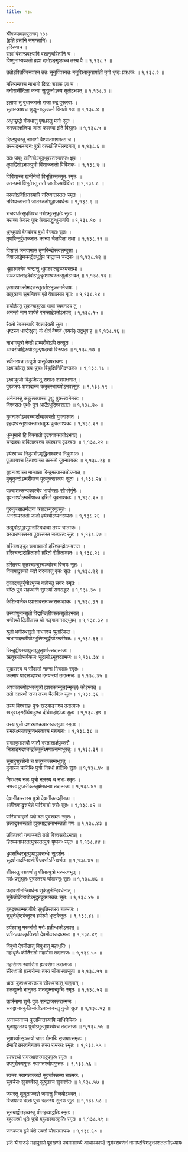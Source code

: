 ```yaml
---
title: १३८

---
```

श्रीगरुडमहापुराणम् १३८  
(इति व्रतानि समाप्तानि) ।  
हरिरुवाच ।  
राज्ञां वंशान्प्रवक्ष्यामि वंशानुचरितानि च ।  
विष्णुनाभ्यब्जतो ब्रह्मा दक्षोऽङ्गुष्ठाच्च तस्य वै ॥ १,१३८.१ ॥  
  
ततोऽपितर्विवस्वांश्च ततः सूनुर्विवस्वतः मनुरिक्ष्वाकुशर्याती नृगो धृष्टः प्रषध्रकः ॥ १,१३८.२ ॥  
  
नरिष्यन्तश्च नाभागो दिष्टः शशक एव च ।  
मनोरासीदिला कन्या सुद्युम्नोऽस्य सुतोऽभवत् ॥ १,१३८.३ ॥  
  
इलायां तु बुधाज्जातो राजा रुद्र पुरूरवाः ।  
सुतास्त्रयश्च सुद्युम्नादुत्कलो विनतो गयः ॥ १,१३८.४ ॥  
  
अभृच्छ्रद्रो गोवधात्तु पृषध्रस्तु मनोः सुतः ।  
करूषात्क्षत्त्रिया जाता कारूषा इति विश्रुताः ॥ १,१३८.५ ॥  
  
दिष्टपुत्रस्तु नाभागो वैश्यातामगमत्स च ।  
तस्माद्भलन्दनः पुत्रो वत्सप्रीतिर्भलन्दनात् ॥ १,१३८.६ ॥  
  
ततः पांशुः खनित्रोऽभूद्भूपस्तस्मात्ततः क्षुपः ।  
क्षुपाद्विंशोऽभवत्पुत्रो विंशाज्जातो विविंशकः ॥ १,१३८.७ ॥  
  
विविंशाच्च खनीनेत्रो विभूतिस्तत्सुतः स्मृतः ।  
करन्धमो विभूतेस्तु ततो जातोऽप्यविक्षितः ॥ १,१३८.८ ॥  
  
मरुत्तोऽविक्षितस्यापि नरिष्यन्तस्ततः स्मृतः ।  
नरिष्यन्तात्तमो जातस्ततोभूद्राजवर्धनः ॥ १,१३८.९ ॥  
  
राजवर्धात्सुधृतिश्च नरोऽभूत्सुधृतेः सुतः ।  
नराच्च केवलः पुत्रः केवलाद्धुन्धुमानपि ॥ १,१३८.१० ॥  
  
धुन्धुमतो वेगवांश्च बुधो वेगवतः सुतः ।  
तृणबिन्दुर्बुधाज्जातः कान्या चैलविला तथा ॥ १,१३८.११ ॥  
  
विशालं जनयामास तृणबिन्दोस्त्वलम्बुसा ।  
विशालाद्धेमचन्द्रोऽभूद्धेम चन्द्राच्च चन्द्रकः ॥ १,१३८.१२ ॥  
  
धूम्राश्वश्चैव चन्द्रात्तु धूम्राश्वात्सृञ्जयस्तथा ।  
सञ्जयात्सहदेवोऽभूत्कृशाश्वस्तत्सुतोऽभवत् ॥ १,१३८.१३ ॥  
  
कृशाश्वात्सोमदत्तस्तुततोऽभूज्जनमेजयः ।  
तत्पुत्रश्च सुमन्तिश्च एते वैशालका नृपाः ॥ १,१३८.१४ ॥  
  
शर्यातेस्तु सुकन्याबूत्सा भार्या च्यवनस्य तु ।  
अनन्तो नाम शार्यते रनन्ताद्रेवतोऽभवत् ॥ १,१३८.१५ ॥  
  
रैवतो रेवतस्यापि रैवताद्रेवती सुता ।  
धृष्टस्य धार्ष्टर्(त) कं क्षेत्रं वैष्णवं (श्यकं) तद्वभूव ह ॥ १,१३८.१६ ॥  
  
नाभागपुत्रो नेष्ठो ह्यम्बरीषोऽपि तत्सुतः ।  
अम्बरीषाद्विरूपोऽभूत्पृषदश्वो विरूपतः ॥ १,१३८.१७ ॥  
  
रथीनरश्च तत्पुत्रो वासुदेवपरायणः ।  
इक्ष्वाकोस्तु त्रयः पुत्राः विकुक्षिनिमिदण्डकाः ॥ १,१३८.१८ ॥  
  
इक्ष्वाकुजो विकुक्षिस्तु शशादः शशभक्षणात् ।  
पुरञ्जयः शशादाच्च ककुत्स्थाख्योऽभवत्सुतः ॥ १,१३८.१९ ॥  
  
अनेनास्तु ककुत्सथाच्च पृथुः पुत्रस्त्वनेनसः ।  
विश्वरातः पृथोः पुत्र आर्द्रेऽभूद्विश्वराततः ॥ १,१३८.२० ॥  
  
युवनाश्वोऽभवच्चार्द्राच्छावस्तो युवनाश्वतः ।  
बृहदश्वस्तुशावस्तात्तत्पुत्रः कुवलाश्वकः ॥ १,१३८.२१ ॥  
  
धुन्धुमारो हि विक्यातो दृढश्वश्चततोऽभवत् ।  
चन्द्राश्वः कपिलाश्वश्च हर्यश्वश्च दृढश्वतः ॥ १,१३८.२२ ॥  
  
हर्यश्वाच्च निकुम्बोऽभूद्धिताश्वश्च निकुम्भतः ।  
पूजाश्वश्च हिताश्वाच्च तत्सतो युवनाश्वकः ॥ १,१३८.२३ ॥  
  
युवनाश्वाच्च मान्धाता बिन्दुमत्यास्ततोऽभवत् ।  
मुचुकुन्दोऽम्बरीषश्च पुरुकुत्सस्त्रयः सुताः ॥ १,१३८.२४ ॥  
  
पञ्चाशत्कन्यकाश्चैव भार्यास्ताः सौभरेर्मुनेः ।  
युवनाश्वोऽम्बरीषाच्च हरितो युवनाश्वतः ॥ १,१३८.२५ ॥  
  
पुरुकुत्सान्नर्मदायां त्रसदस्युरबूत्सुतः ।  
अनरण्यस्ततो जातो हर्यश्वोऽप्यनरण्यतः ॥ १,१३८.२६ ॥  
  
तत्पुत्रोऽभूद्वसुमनास्त्रिधन्वा तस्य चात्मजः ।  
त्रय्यारुणस्तस्य पुत्रस्तस्त सत्यरतः सुतः ॥ १,१३८.२७ ॥  
  
यस्त्रिशङ्कुः समाख्यातो हरिश्चन्द्रोऽभवत्ततः ।  
हरिश्चन्द्राद्रोहिताश्वो हरितो रोहिताश्वतः ॥ १,१३८.२८ ॥  
  
हरितस्य सुतश्चञ्चुश्चञ्चोश्च विजयः सुतः ।  
विजयाद्रुरुको जज्ञे रुरुकात्तु वृकः सुतः ॥ १,१३८.२९ ॥  
  
वृकाद्बाहुर्नृपोऽभूच्च बाहोस्तु सगरः स्मृतः ।  
षष्टिः पुत्र सहस्राणि सुमत्यां सगराद्धर ॥ १,१३८.३० ॥  
  
केशिन्यामेक एवासावसमञ्जससञ्ज्ञकः ॥ १,१३८.३१ ॥  
  
तस्यांशुमान्सुतो विद्वान्दिलीपस्तत्सुतोऽभवत् ।  
भगीरथो दिलीपाच्च यो गङ्गामानयद्भुवम् ॥ १,१३८.३२ ॥  
  
श्रुतो भगीरथसुतो नाभगश्च श्रुतात्किल ।  
नाभागादम्बरीषोऽभूत्सिन्दुद्वीपोऽम्बरीषतः ॥ १,१३८.३३ ॥  
  
सिन्दुद्वीपस्यायुतायुरृतुपर्णस्तदात्मजः ।  
ऋतुषर्णात्सर्वकामः सुदासोऽभूत्तदात्मजः ॥ १,१३८.३४ ॥  
  
सुदासस्य च सौदासो नाम्ना मित्रसहः स्मृतः ।  
कल्माष पादसञ्ज्ञश्च दमयन्त्यां तदात्मजः ॥ १,१३८.३५ ॥  
  
अश्वकाख्योऽभवत्पुत्रो ह्यश्वकान्मूल(न्मृच्छ) कोऽभवत् ।  
ततो दशरथो राजा तस्य चैलविलः सुतः ॥ १,१३८.३६ ॥  
  
तस्य विश्वसहः पुत्रः खट्वाङ्गश्च तदात्मजः ।  
खट्वाङ्गद्दीर्घबाहुश्च दीर्घबाहोर्ह्यजः सुतः ॥ १,१३८.३७ ॥  
  
तस्य पुत्त्रो दशरथश्चत्वारस्तत्सुताः स्मृताः ।  
रामलक्ष्मणशत्रुघ्नभरताश्च महाबलाः ॥ १,१३८.३८ ॥  
  
रामात्कुशलवौ जातौ भरतात्तार्क्षपुष्करौ ।  
चित्राङ्गदश्चन्द्रकेतुर्लक्ष्मणात्सम्बभूवतुः ॥ १,१३८.३९ ॥  
  
सुबाहुशूरसेनौ च शत्रुघ्नात्सम्बभूवतुः ।  
कुशस्य चातिथिः पुत्रो निषधो ह्यतिथेः सुतः ॥ १,१३८.४० ॥  
  
निषधस्य नलः पुत्रो नलस्य च नभाः स्मृतः ।  
नभसः पुण्डरीकस्तुक्षेमधन्वा तदात्मजः ॥ १,१३८.४१ ॥  
  
देवानीकस्तस्य पुत्रो देवानीकादहीनकः ।  
अहीनकाद्रुरुर्यज्ञे पारियात्रो रुरोः सुतः ॥ १,१३८.४२ ॥  
  
पारियात्राद्दलो यज्ञे दल पुत्रश्छलः स्मृतः ।  
छलादुक्थस्ततो ह्युक्थाद्वज्रनाभस्ततो गणः ॥ १,१३८.४३ ॥  
  
उषिताश्वो गणाज्जज्ञे ततो विश्वसहोऽभवत् ।  
हिरण्यनाभस्तत्पुत्रस्तत्पुत्रः पुष्पकः स्मृतः ॥ १,१३८.४४ ॥  
  
ध्रुवसन्धिरभूत्पुष्पाद्ध्रुवसन्धेः सुदर्शनः ।  
सुदर्शनादग्निवर्णः पद्मवणोऽग्निवर्णतः ॥ १,१३८.४५ ॥  
  
शीघ्रस्तु पद्मवर्णात्तु शीघ्रात्पुत्रो मरुस्त्वभूत् ।  
मरोः प्रसुश्रुतः पुत्रस्तस्य चोदावसुः सुतः ॥ १,१३८.४६ ॥  
  
उदावसोर्नन्दिवर्धनः सुकेतुर्नन्दिवर्धनात् ।  
सुकेतोर्देवरातोऽभूद्वृहदुक्थस्ततः सुतः ॥ १,१३८.४७ ॥  
  
बृहदुक्थान्महावीर्यः सुधृतिस्तस्य चात्मजः ।  
सुधृतेर्धृष्टकेतुश्च हर्यश्वो धृष्टकेतुतः ॥ १,१३८.४८ ॥  
  
हर्यश्वात्तु मरुर्जातो मरोः प्रतीन्धकोऽभवत् ।  
प्रतीन्धकात्कृतिरथो देवमीढस्तदात्मजः ॥ १,१३८.४९ ॥  
  
विबुधो देवमीढात्तु विबुधात्तु महाधृतिः ।  
महाधृतेः कीर्तिरातो महारोमा तदात्मजः ॥ १,१३८.५० ॥  
  
महारोम्णः स्वर्णरोमा ह्रस्वरोमा तदात्मजः ।  
सीरध्वजो ह्रस्वरोम्णः तस्य सीताभवत्सुता ॥ १,१३८.५१ ॥  
  
भ्राता कुशध्वजस्तस्य सीरध्वजात्तु भानुमान् ।  
शतद्युम्नो भानुमतः शतद्युम्नाच्छुचिः स्मृतः ॥ १,१३८.५२ ॥  
  
ऊर्जनामा शुचेः पुत्रः सनद्वाजस्तदात्मजः ।  
सनद्वाजात्कुलिर्जातोऽनञ्जनस्तु कुलेः सुतः ॥ १,१३८.५३ ॥  
  
अनञ्जनाच्च कुलजित्तस्यापि चाधिनेमिकः ।  
श्रुतायुस्तस्य पुत्रोऽभूत्सुपार्श्वश्च तदात्मजः ॥ १,१३८.५४ ॥  
  
सुपार्श्वात्सृञ्जयो जातः क्षेमारिः सृजयात्समृतः ।  
क्षेमारि तस्त्वनेनाश्च तस्य रामरथः स्मृतः ॥ १,१३८.५५ ॥  
  
सत्यरथो रामरथात्तस्मादुपगुरुः स्मृतः ।  
उपगुरोरुपगुप्तः स्वागतश्चोपगुप्ततः ॥ १,१३८.५६ ॥  
  
स्वनरः स्वागताज्जज्ञे सुवर्चास्तस्य चात्मजः ।  
सुवर्चसः सुपार्श्वस्तु सुश्रुतश्च सुपार्श्वतः ॥ १,१३८.५७ ॥  
  
जयस्तु सुश्रुताज्जज्ञे जयात्तु विजयोऽभवत् ।  
विजयस्य ऋतः पुत्रः ऋतस्य सुनयः सुतः ॥ १,१३८.५८ ॥  
  
सुनयाद्वीतहव्यस्तु वीतहव्याद्धतिः स्मृतः ।  
बहुलाश्वो धृतेः पुत्रो बहुलाश्वात्कृतिः स्मृतः ॥ १,१३८.५९ ॥  
  
जनकस्य द्वये वंशे उक्तो योगसमाश्रयः ॥ १,१३८.६० ॥  
  
इति श्रीगारुडे महापुराणे पूर्वखण्डे प्रथमांशाख्ये आचारकाण्डे सूर्यवंशवर्णनं नामाष्टत्रिंशदुत्तरशततमोऽध्यायः